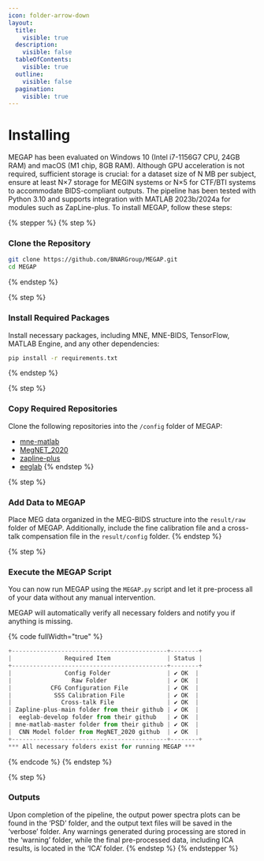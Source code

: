 ```yaml
---
icon: folder-arrow-down
layout:
  title:
    visible: true
  description:
    visible: false
  tableOfContents:
    visible: true
  outline:
    visible: false
  pagination:
    visible: true
---
```


# Installing

MEGAP has been evaluated on Windows 10 (Intel i7-1156G7 CPU, 24GB RAM) and macOS (M1 chip, 8GB RAM). Although GPU acceleration is not required, sufficient storage is crucial: for a dataset size of N MB per subject, ensure at least N×7 storage for MEGIN systems or N×5 for CTF/BTI systems to accommodate BIDS-compliant outputs. The pipeline has been tested with Python 3.10 and supports integration with MATLAB 2023b/2024a for modules such as ZapLine-plus. To install MEGAP, follow these steps:

{% stepper %}
{% step %}
### **Clone the Repository**

```bash
git clone https://github.com/BNARGroup/MEGAP.git
cd MEGAP
```
{% endstep %}

{% step %}
### **Install Required Packages**

Install necessary packages, including MNE, MNE-BIDS, TensorFlow, MATLAB Engine, and any other dependencies:

```bash
pip install -r requirements.txt
```
{% endstep %}

{% step %}
### **Copy Required Repositories**

Clone the following repositories into the `/config` folder of MEGAP:

* [mne-matlab](https://github.com/mne-tools/mne-matlab)
* [MegNET\_2020](https://github.com/DeepLearningForPrecisionHealthLab/MegNET_2020)
* [zapline-plus](https://github.com/MariusKlug/zapline-plus)
* [eeglab](https://github.com/sccn/eeglab)
{% endstep %}

{% step %}
### **Add Data to MEGAP**

Place MEG data organized in the MEG-BIDS structure into the `result/raw` folder of MEGAP. Additionally, include the fine calibration file and a cross-talk compensation file in the `result/config` folder.
{% endstep %}

{% step %}
### **Execute the MEGAP Script**

You can now run MEGAP using the `MEGAP.py` script and let it pre-process all of your data without any manual intervention.

MEGAP will automatically verify all necessary folders and notify you if anything is missing.

{% code fullWidth="true" %}
```python
+--------------------------------------------+--------+
|               Required Item                | Status |
+--------------------------------------------+--------+
|               Config Folder                | ✔️ OK  |
|                 Raw Folder                 | ✔️ OK  |
|           CFG Configuration File           | ✔️ OK  |
|            SSS Calibration File            | ✔️ OK  |
|              Cross-talk File               | ✔️ OK  |
| Zapline-plus-main folder from their github | ✔️ OK  |
|  eeglab-develop folder from their github   | ✔️ OK  |
| mne-matlab-master folder from their github | ✔️ OK  |
|  CNN Model folder from MegNET_2020 github  | ✔️ OK  |
+--------------------------------------------+--------+
*** All necessary folders exist for running MEGAP ***
```
{% endcode %}
{% endstep %}

{% step %}
### Outputs

Upon completion of the pipeline, the output power spectra plots can be found in the ‘PSD’ folder, and the output text files will be saved in the ‘verbose’ folder. Any warnings generated during processing are stored in the ‘warning’ folder, while the final pre-processed data, including ICA results, is located in the ‘ICA’ folder.
{% endstep %}
{% endstepper %}
